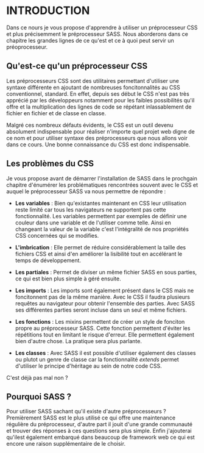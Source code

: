 # INTRODUCTION

Dans ce nours je vous propose d'apprendre à utiliser un préprocesseur CSS et plus précisemment le préprocesseur SASS. Nous aborderons dans ce chapitre les grandes lignes de ce qu'est et ce à quoi peut servir un préoprocesseur.

## Qu'est-ce qu'un préprocesseur CSS

Les préprocesseurs CSS sont des utilitaires permettant d'utiliser une syntaxe différente en ajoutant de nombreuses foncitonnalités au CSS conventionnel, standard. En effet, depuis ses début le CSS n'est pas très apprécié par les développeurs notamment pour les faibles possibilités qu'il offre et la multiplication des lignes de code se répétant inlassablement de fichier en fichier et de classe en classe.

Malgré ces nombreux défauts évidents, le CSS est un outil devenu absolument indispensable pour réaliser n'importe quel projet web digne de ce nom et pour utiliser syntaxe des préprocesseurs que nous allons voir dans ce cours. Une bonne connaissance du CSS est donc indispensable.

## Les problèmes du CSS

Je vous propose avant de démarrer l'installation de SASS dans le prochgain chapitre d'énumérer les problématiques rencontrées souvent avec le CSS et auquel le préprocesseur SASS va nous permettre de répondre :

* **Les variables** : Bien qu'existantes maintenant en CSS leur utilisation reste limité car tous les navigateurs ne supportent pas cette fonctionnalité. Les variables permettent par exemples de définir une couleur dans une variable et de l'utiliser comme telle. Ainsi en changeant la valeur de la variable c'est l'intégralité de nos propriétés CSS concernées qui se modifies.

* **L'imbrication** : Elle permet de réduire considérablement la taille des fichiers CSS et ainsi d'en améliorer la lisibilité tout en accélérant le temps de développement.

* **Les partiales** : Permet de diviser un même fichier SASS en sous parties, ce qui est bien plus simple à géré ensuite.

* **Les imports** : Les imports sont également présent dans le CSS mais ne foncitonnent pas de la même manière. Avec le CSS il faudra plusieurs requêtes au navigateur pour obtenir l'ensemble des parties. Avec SASS ses différentes parties seront incluse dans un seul et même fichiers.

* **Les fonctions** : Les mixins permettent de créer un style de fonciton propre au préprocesseur SASS. Cette fonction permettent d'éviter les répétitions tout en limitant le risque d'erreur. Elle permettent également bien d'autre chose. La pratique sera plus parlante.

* **Les classes** : Avec SASS il est possible d'utiliser également des classes ou plutot un genre de classe car la fonctionnalité *extends* permet d'utiliser le principe d'héritage au sein de notre code CSS.

C'est déjà pas mal non ?

## Pourquoi SASS ?

Pour utiliser SASS sachant qu'il existe d'autre préprocesseurs ? Premièrement SASS est le plus utilisé ce qui offre une maintenance régulière du préprocesseur, d'autre part il jouit d'une grande communauté et trouver des réponses à ces questions sera plus simple. Enfin j'ajouterai qu'ilest également embarqué dans beaucoup de framework web ce qui est encore une raison supplémentaire de le choisir.